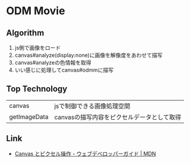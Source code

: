 # ODM Movie

## Algorithm
1. js側で画像をロード
2. canvas#analyze(display:none)に画像を解像度をあわせて描写
3. canvas#analyzeの色情報を取得
4. いい感じに処理してcanvas#odmmに描写

## Top Technology
|||
|:-|:-|
|canvas|jsで制御できる画像処理空間|
|getImageData|canvasの描写内容をピクセルデータとして取得|

## Link
- [Canvas とピクセル操作 - ウェブデベロッパーガイド | MDN](https://developer.mozilla.org/ja/docs/Web/Guide/HTML/Canvas_tutorial/Pixel_manipulation_with_canvas)
